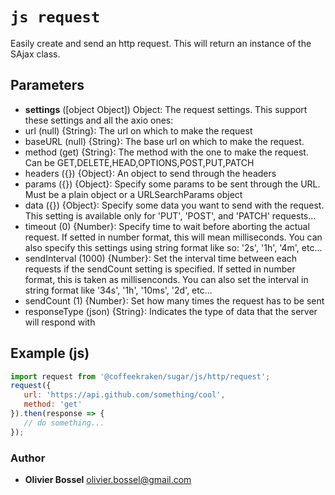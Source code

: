


<!-- @namespace    sugar.js.http -->

# ```js request ```


Easily create and send an http request. This will return an instance of the SAjax class.

## Parameters

- **settings** ([object Object]) Object: The request settings. This support these settings and all the axio ones:
- url (null) {String}: The url on which to make the request
- baseURL (null) {String}: The base url on which to make the request.
- method (get) {String}: The method with the one to make the request. Can be GET,DELETE,HEAD,OPTIONS,POST,PUT,PATCH
- headers ({}) {Object}: An object to send through the headers
- params ({}) {Object}: Specify some params to be sent through the URL. Must be a plain object or a URLSearchParams object
- data ({}) {Object}: Specify some data you want to send with the request. This setting is available only for 'PUT', 'POST', and 'PATCH' requests...
- timeout (0) {Number}: Specify time to wait before aborting the actual request. If setted in number format, this will mean milliseconds. You can also specify this settings using string format like so: '2s', '1h', '4m', etc...
- sendInterval (1000) {Number}: Set the interval time between each requests if the sendCount setting is specified. If setted in number format, this is taken as millisenconds. You can also set the interval in string format like '34s', '1h', '10ms', '2d', etc...
- sendCount (1) {Number}: Set how many times the request has to be sent
- responseType (json) {String}: Indicates the type of data that the server will respond with



## Example (js)

```js
import request from '@coffeekraken/sugar/js/http/request';
request({
   url: 'https://api.github.com/something/cool',
   method: 'get'
}).then(response => {
   // do something...
});
```


### Author
- **Olivier Bossel** <a href="mailto:olivier.bossel@gmail.com">olivier.bossel@gmail.com</a> 



